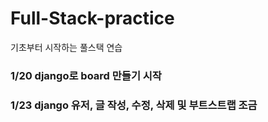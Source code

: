 # Full-Stack-practice

기초부터 시작하는 풀스택 연습


 
### 1/20 django로 board 만들기 시작
### 1/23 django 유저, 글 작성, 수정, 삭제 및 부트스트랩 조금
